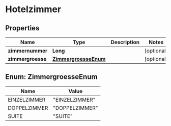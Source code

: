 

# Hotelzimmer


## Properties

| Name | Type | Description | Notes |
|------------ | ------------- | ------------- | -------------|
|**zimmernummer** | **Long** |  |  [optional] |
|**zimmergroesse** | [**ZimmergroesseEnum**](#ZimmergroesseEnum) |  |  [optional] |



## Enum: ZimmergroesseEnum

| Name | Value |
|---- | -----|
| EINZELZIMMER | &quot;EINZELZIMMER&quot; |
| DOPPELZIMMER | &quot;DOPPELZIMMER&quot; |
| SUITE | &quot;SUITE&quot; |



